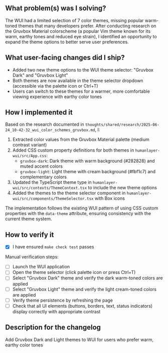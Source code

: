 ## What problem(s) was I solving?

The WUI had a limited selection of 7 color themes, missing popular warm-toned themes that many developers prefer. After conducting research on the Gruvbox Material colorscheme (a popular Vim theme known for its warm, earthy tones and reduced eye strain), I identified an opportunity to expand the theme options to better serve user preferences.

## What user-facing changes did I ship?

- Added two new theme options to the WUI theme selector: "Gruvbox Dark" and "Gruvbox Light"
- Both themes are now available in the theme selector dropdown (accessible via the palette icon or Ctrl+T)
- Users can switch to these themes for a warmer, more comfortable viewing experience with earthy color tones

## How I implemented it

Based on the research documented in `thoughts/shared/research/2025-06-24_10-42-32_wui_color_schemes_gruvbox.md`, I:

1. Extracted color values from the Gruvbox Material palette (medium contrast variant)
2. Added CSS custom property definitions for both themes in `humanlayer-wui/src/App.css`:
   - `gruvbox-dark`: Dark theme with warm background (#282828) and muted accent colors
   - `gruvbox-light`: Light theme with cream background (#fbf1c7) and complementary colors
3. Updated the TypeScript theme type in `humanlayer-wui/src/contexts/ThemeContext.tsx` to include the new theme options
4. Added the themes to the theme selector component in `humanlayer-wui/src/components/ThemeSelector.tsx` with Box icons

The implementation follows the existing WUI pattern of using CSS custom properties with the `data-theme` attribute, ensuring consistency with the current theme system.

## How to verify it

- [x] I have ensured `make check test` passes

Manual verification steps:

- [ ] Launch the WUI application
- [ ] Open the theme selector (click palette icon or press Ctrl+T)
- [ ] Select "Gruvbox Dark" theme and verify the dark warm-toned colors are applied
- [ ] Select "Gruvbox Light" theme and verify the light cream-toned colors are applied
- [ ] Verify theme persistence by refreshing the page
- [ ] Check that all UI elements (buttons, borders, text, status indicators) display correctly with appropriate contrast

## Description for the changelog

Add Gruvbox Dark and Light themes to WUI for users who prefer warm, earthy color tones
